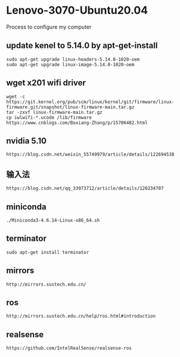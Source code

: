 # Lenovo-3070-Ubuntu20.04
Process to configure my computer

## update kenel to 5.14.0 by apt-get-install
    sudo apt-get upgrade linux-headers-5.14.0-1020-oem
    sudo apt-get upgrade linux-image-5.14.0-1020-oem
   
## wget x201 wifi driver
    wget -c https://git.kernel.org/pub/scm/linux/kernel/git/firmware/linux-firmware.git/snapshot/linux-firmware-main.tar.gz
    tar -zxvf linux-firmware-main.tar.gz
    cp iwlwifi-*.ucode /lib/firmware
    https://www.cnblogs.com/Boxiang-Zhang/p/15706482.html
    
## nvidia 5.10 
    https://blog.csdn.net/weixin_55749979/article/details/122694538
  
  
## 输入法
    https://blog.csdn.net/qq_33973712/article/details/120234707

## miniconda 
    ./Miniconda3-4.6.14-Linux-x86_64.sh
## terminator
    sudo apt-get install terminator
## mirrors
    http://mirrors.sustech.edu.cn/

## ros
    http://mirrors.sustech.edu.cn/help/ros.html#introduction

## realsense
    https://github.com/IntelRealSense/realsense-ros
